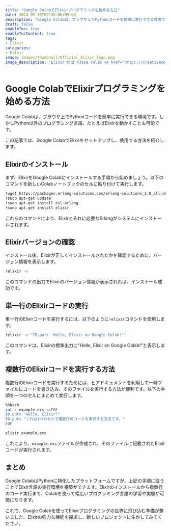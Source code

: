 ```yaml
---
title: "Google ColabでElixirプログラミングを始める方法"
date: 2024-03-15T02:30:00+09:00
description: "Google Colabは、ブラウザ上でPythonコードを簡単に実行できる環境です。しかしPython以外のプログラミング言語、たとえばElixirを動かすことも可能です。"
draft: false
enableToc: true
enableTocContent: true
tags: 
- Elixir
categories: 
- Elixir
image: images/thumbnail/Official_Elixir_logo.png
image_description: 'Elixir ロゴ ©José Valim <a href="https://creativecommons.org/licenses/by-sa/4.0" target="_blank" rel="nofollow noopener">CC 表示-継承 4.0</a>'
---
```


# Google ColabでElixirプログラミングを始める方法

Google Colabは、ブラウザ上でPythonコードを簡単に実行できる環境です。しかしPython以外のプログラミング言語、たとえばElixirを動かすことも可能です。

この記事では、Google ColabでElixirをセットアップし、使用する方法を紹介します。

## Elixirのインストール

まず、ElixirをGoogle Colabにインストールする手順から始めましょう。以下のコマンドを新しいColabノートブックのセルに貼り付けて実行します。

```bash
!wget https://packages.erlang-solutions.com/erlang-solutions_2.0_all.deb && sudo dpkg -i erlang-solutions_2.0_all.deb
!sudo apt-get update
!sudo apt-get install esl-erlang
!sudo apt-get install elixir
```

これらのコマンドにより、Elixirとそれに必要なErlangがシステムにインストールされます。

## Elixirバージョンの確認

インストール後、Elixirが正しくインストールされたかを確認するために、バージョン情報を表示します。

```bash
!elixir -v
```

このコマンドの出力でElixirのバージョン情報が表示されれば、インストール成功です。

## 単一行のElixirコードの実行

単一行のElixirコードを実行するには、以下のように`!elixir`コマンドを使用します。

```bash
!elixir -e "IO.puts 'Hello, Elixir on Google Colab!'"
```

このコマンドは、Elixirの標準出力に"Hello, Elixir on Google Colab!"と表示します。

## 複数行のElixirコードを実行する方法

複数行のElixirコードを実行するためには、ヒアドキュメントを利用して一時ファイルにコードを書き込み、そのファイルを実行する方法が便利です。以下の手順を一つのセルにまとめて実行します。

```bash
%%bash
cat > example.exs <<EOF
IO.puts "Hello, Elixir!"
IO.puts "これは1つのセルで複数行のコードを実行する方法です。"
EOF

elixir example.exs
```

これにより、`example.exs`ファイルが作成され、そのファイルに記載されたElixirコードが実行されます。

## まとめ

Google ColabはPythonに特化したプラットフォームですが、上記の手順に従うことでElixir言語の実行環境を構築ができます。Elixirのインストールから複数行のコード実行まで、Colabを使って幅広いプログラミング言語の学習や実験が可能になります。

これで、Google Colabを使ってElixirプログラミングの世界に飛び込む準備が整いました。Elixirの強力な機能を探求し、新しいプロジェクトに生かしてみてください。
